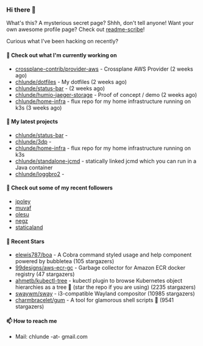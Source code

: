 ### Hi there 👋

What's this? A mysterious secret page? Shhh, don't tell anyone!
Want your own awesome profile page? Check out [readme-scribe](https://github.com/muesli/readme-scribe)!

Curious what I've been hacking on recently?

#### 👷 Check out what I'm currently working on

- [crossplane-contrib/provider-aws](https://github.com/crossplane-contrib/provider-aws) - Crossplane AWS Provider (2 weeks ago)
- [chlunde/dotfiles](https://github.com/chlunde/dotfiles) - My dotfiles (2 weeks ago)
- [chlunde/status-bar](https://github.com/chlunde/status-bar) -  (2 weeks ago)
- [chlunde/humio-jaeger-storage](https://github.com/chlunde/humio-jaeger-storage) - Proof of concept / demo (2 weeks ago)
- [chlunde/home-infra](https://github.com/chlunde/home-infra) - flux repo for my home infrastructure running on k3s  (3 weeks ago)

#### 🌱 My latest projects

- [chlunde/status-bar](https://github.com/chlunde/status-bar) - 
- [chlunde/3dp](https://github.com/chlunde/3dp) - 
- [chlunde/home-infra](https://github.com/chlunde/home-infra) - flux repo for my home infrastructure running on k3s 
- [chlunde/standalone-jcmd](https://github.com/chlunde/standalone-jcmd) - statically linked jcmd which you can run in a Java container
- [chlunde/loggbro2](https://github.com/chlunde/loggbro2) - 



#### 👯 Check out some of my recent followers

- [jpoley](https://github.com/jpoley)
- [muvaf](https://github.com/muvaf)
- [olesu](https://github.com/olesu)
- [negz](https://github.com/negz)
- [staticaland](https://github.com/staticaland)

#### 🌟 Recent Stars

- [elewis787/boa](https://github.com/elewis787/boa) - A Cobra command styled usage and help component powered by bubbletea  (105 stargazers)
- [99designs/aws-ecr-gc](https://github.com/99designs/aws-ecr-gc) - Garbage collector for Amazon ECR docker registry (47 stargazers)
- [ahmetb/kubectl-tree](https://github.com/ahmetb/kubectl-tree) - kubectl plugin to browse Kubernetes object hierarchies as a tree 🎄 (star the repo if you are using) (2235 stargazers)
- [swaywm/sway](https://github.com/swaywm/sway) - i3-compatible Wayland compositor (10985 stargazers)
- [charmbracelet/gum](https://github.com/charmbracelet/gum) - A tool for glamorous shell scripts 🎀 (9541 stargazers)

#### 📫 How to reach me

- Mail: chlunde -at- gmail.com
